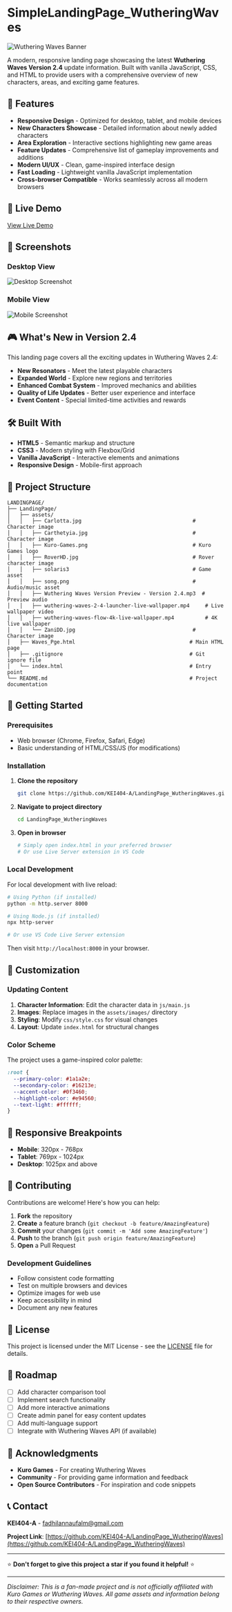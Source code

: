 # SimpleLandingPage_WutheringWaves

![Wuthering Waves Banner](https://raw.githubusercontent.com/KEI404-A/LandingPage_WutheringWaves/main/preview.png)

A modern, responsive landing page showcasing the latest **Wuthering Waves Version 2.4** update information. Built with vanilla JavaScript, CSS, and HTML to provide users with a comprehensive overview of new characters, areas, and exciting game features.

## 🌟 Features

- **Responsive Design** - Optimized for desktop, tablet, and mobile devices
- **New Characters Showcase** - Detailed information about newly added characters
- **Area Exploration** - Interactive sections highlighting new game areas
- **Feature Updates** - Comprehensive list of gameplay improvements and additions
- **Modern UI/UX** - Clean, game-inspired interface design
- **Fast Loading** - Lightweight vanilla JavaScript implementation
- **Cross-browser Compatible** - Works seamlessly across all modern browsers

## 🚀 Live Demo

[View Live Demo](https://kei404-a.github.io/LandingPage_WutheringWaves)

## 📸 Screenshots

### Desktop View
![Desktop Screenshot](screenshots/desktop-view.png.png)

### Mobile View
![Mobile Screenshot](screenshots/mobile-view.png.png)

## 🎮 What's New in Version 2.4

This landing page covers all the exciting updates in Wuthering Waves 2.4:

- **New Resonators** - Meet the latest playable characters
- **Expanded World** - Explore new regions and territories  
- **Enhanced Combat System** - Improved mechanics and abilities
- **Quality of Life Updates** - Better user experience and interface
- **Event Content** - Special limited-time activities and rewards

## 🛠️ Built With

- **HTML5** - Semantic markup and structure
- **CSS3** - Modern styling with Flexbox/Grid
- **Vanilla JavaScript** - Interactive elements and animations
- **Responsive Design** - Mobile-first approach

## 📁 Project Structure

```
LANDINGPAGE/
├── LandingPage/
│   ├── assets/
│   │   ├── Carlotta.jpg                                    # Character image
│   │   ├── Carthetyia.jpg                                  # Character image
│   │   ├── Kuro-Games.png                                  # Kuro Games logo
│   │   ├── RoverHD.jpg                                     # Rover character image
│   │   ├── solaris3                                        # Game asset
│   │   ├── song.png                                        # Audio/music asset
│   │   ├── Wuthering Waves Version Preview - Version 2.4.mp3  # Preview audio
│   │   ├── wuthering-waves-2-4-launcher-live-wallpaper.mp4     # Live wallpaper video
│   │   ├── wuthering-waves-flow-4k-live-wallpaper.mp4          # 4K live wallpaper
│   │   └── ZaniDD.jpg                                      # Character image
│   ├── Waves_Pge.html                                     # Main HTML page
│   ├── .gitignore                                         # Git ignore file
│   └── index.html                                         # Entry point
└── README.md                                              # Project documentation
```

## 🚀 Getting Started

### Prerequisites

- Web browser (Chrome, Firefox, Safari, Edge)
- Basic understanding of HTML/CSS/JS (for modifications)

### Installation

1. **Clone the repository**
   ```bash
   git clone https://github.com/KEI404-A/LandingPage_WutheringWaves.git
   ```

2. **Navigate to project directory**
   ```bash
   cd LandingPage_WutheringWaves
   ```

3. **Open in browser**
   ```bash
   # Simply open index.html in your preferred browser
   # Or use Live Server extension in VS Code
   ```

### Local Development

For local development with live reload:

```bash
# Using Python (if installed)
python -m http.server 8000

# Using Node.js (if installed)
npx http-server

# Or use VS Code Live Server extension
```

Then visit `http://localhost:8000` in your browser.

## 🎨 Customization

### Updating Content

1. **Character Information**: Edit the character data in `js/main.js`
2. **Images**: Replace images in the `assets/images/` directory
3. **Styling**: Modify `css/style.css` for visual changes
4. **Layout**: Update `index.html` for structural changes

### Color Scheme

The project uses a game-inspired color palette:

```css
:root {
  --primary-color: #1a1a2e;
  --secondary-color: #16213e;
  --accent-color: #0f3460;
  --highlight-color: #e94560;
  --text-light: #ffffff;
}
```

## 📱 Responsive Breakpoints

- **Mobile**: 320px - 768px
- **Tablet**: 769px - 1024px  
- **Desktop**: 1025px and above

## 🌟 Contributing

Contributions are welcome! Here's how you can help:

1. **Fork** the repository
2. **Create** a feature branch (`git checkout -b feature/AmazingFeature`)
3. **Commit** your changes (`git commit -m 'Add some AmazingFeature'`)
4. **Push** to the branch (`git push origin feature/AmazingFeature`)
5. **Open** a Pull Request

### Development Guidelines

- Follow consistent code formatting
- Test on multiple browsers and devices
- Optimize images for web use
- Keep accessibility in mind
- Document any new features

## 📜 License

This project is licensed under the MIT License - see the [LICENSE](LICENSE) file for details.

## 🎯 Roadmap

- [ ] Add character comparison tool
- [ ] Implement search functionality
- [ ] Add more interactive animations
- [ ] Create admin panel for easy content updates
- [ ] Add multi-language support
- [ ] Integrate with Wuthering Waves API (if available)

## 🙏 Acknowledgments

- **Kuro Games** - For creating Wuthering Waves
- **Community** - For providing game information and feedback
- **Open Source Contributors** - For inspiration and code snippets

## 📞 Contact

**KEI404-A** - [fadhilannaufalm@gmail.com](mailto:fadhilannaufalm@gmail.com)

**Project Link**: [https://github.com/KEI404-A/LandingPage_WutheringWaves](https://github.com/KEI404-A/LandingPage_WutheringWaves)

---

⭐ **Don't forget to give this project a star if you found it helpful!** ⭐

---

*Disclaimer: This is a fan-made project and is not officially affiliated with Kuro Games or Wuthering Waves. All game assets and information belong to their respective owners.*
